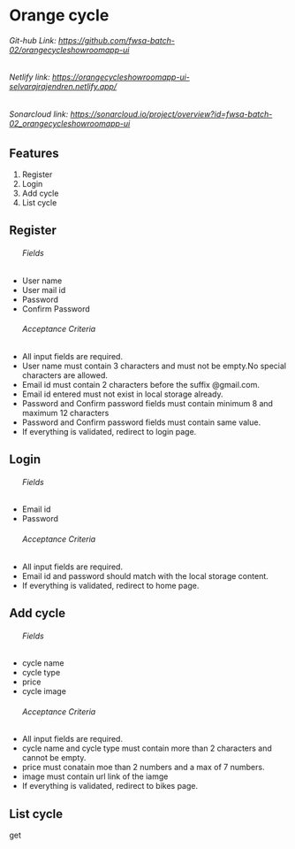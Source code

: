# Orange cycle

###### Git-hub Link: https://github.com/fwsa-batch-02/orangecycleshowroomapp-ui

###### Netlify link: https://orangecycleshowroomapp-ui-selvarajrajendren.netlify.app/

###### Sonarcloud link: https://sonarcloud.io/project/overview?id=fwsa-batch-02_orangecycleshowroomapp-ui

## Features

1. Register
2. Login  
3. Add cycle
4. List cycle

## Register
###### &nbsp;&nbsp;&nbsp;&nbsp;&nbsp;&nbsp;Fields

* User name
* User mail id
* Password
* Confirm Password

###### &nbsp;&nbsp;&nbsp;&nbsp;&nbsp;&nbsp;Acceptance Criteria
* All input fields are required.
* User name must contain 3 characters and must not be empty.No special characters are allowed.
* Email id must contain 2 characters before the suffix @gmail.com.
* Email id entered must not exist in local storage already.
* Password and Confirm password fields must contain minimum 8 and maximum 12 characters 
* Password and Confirm password fields must contain same value.
* If everything is validated, redirect to login page.

## Login
###### &nbsp;&nbsp;&nbsp;&nbsp;&nbsp;&nbsp;Fields

* Email id
* Password

###### &nbsp;&nbsp;&nbsp;&nbsp;&nbsp;&nbsp;Acceptance Criteria 
* All input fields are required.
* Email id and password should match with the local storage content.
* If everything is validated, redirect to home page.

## Add cycle

###### &nbsp;&nbsp;&nbsp;&nbsp;&nbsp;&nbsp;Fields

* cycle name
* cycle type
* price
* cycle image

###### &nbsp;&nbsp;&nbsp;&nbsp;&nbsp;&nbsp;Acceptance Criteria
* All input fields are required.
* cycle name and cycle type must contain more than 2 characters and cannot be empty.
* price must conatain moe than 2 numbers and a max of 7 numbers.
* image must contain url link of the iamge
* If everything is validated, redirect to bikes page.

## List cycle
get 


